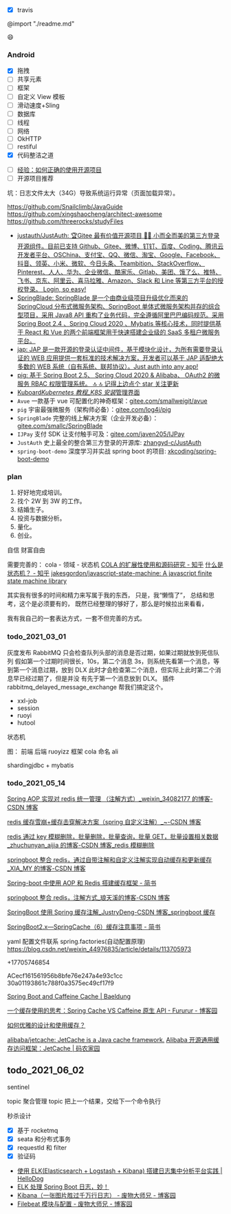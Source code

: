 - [X] travis

@import "./readme.md"

:smile:

### Android

- [x] 拖拽
- [ ] 共享元素
- [ ] 框架
- [ ] 自定义 View 模板
- [ ] 滑动速度+Sling
- [ ] 数据库
- [ ] 线程
- [ ] 网络
- [ ] OkHTTP
- [ ] restiful
- [X] 代码整洁之道

* [ ] [经验：如何正确的使用开源项目](http://www.infoq.com/cn/articles/how-to-correctly-use-the-open-source-project)
* [ ] 开源项目推荐

坑：日志文件太大（34G）导致系统运行异常（页面加载异常）。

https://github.com/Snailclimb/JavaGuide
https://github.com/xingshaocheng/architect-awesome
https://github.com/threerocks/studyFiles

- [justauth/JustAuth: 🏆Gitee 最有价值开源项目 🚀:100: 小而全而美的第三方登录开源组件。目前已支持 Github、Gitee、微博、钉钉、百度、Coding、腾讯云开发者平台、OSChina、支付宝、QQ、微信、淘宝、Google、Facebook、抖音、领英、小米、微软、今日头条、Teambition、StackOverflow、Pinterest、人人、华为、企业微信、酷家乐、Gitlab、美团、饿了么、推特、飞书、京东、阿里云、喜马拉雅、Amazon、Slack 和 Line 等第三方平台的授权登录。 Login, so easy!](https://github.com/justauth/JustAuth)
- [SpringBlade: SpringBlade 是一个由商业级项目升级优化而来的 SpringCloud 分布式微服务架构、SpringBoot 单体式微服务架构并存的综合型项目，采用 Java8 API 重构了业务代码，完全遵循阿里巴巴编码规范。采用 Spring Boot 2.4 、Spring Cloud 2020 、Mybatis 等核心技术，同时提供基于 React 和 Vue 的两个前端框架用于快速搭建企业级的 SaaS 多租户微服务平台。](https://gitee.com/smallc/SpringBlade#https://github.com/chillzhuang/SpringBlade)
- [jap: JAP 是一款开源的登录认证中间件，基于模块化设计，为所有需要登录认证的 WEB 应用提供一套标准的技术解决方案，开发者可以基于 JAP 适配绝大多数的 WEB 系统（自有系统、联邦协议）。Just auth into any app!](https://gitee.com/fujieid/jap#https://gitee.com/smallc/SpringBlade)
- [pig: 基于 Spring Boot 2.5、 Spring Cloud 2020 & Alibaba、 OAuth2 的微服务 RBAC 权限管理系统。 🔝 🔝 记得上边点个 star 关注更新](https://gitee.com/log4j/pig)
- [Kuboard*Kubernetes 教程\_K8S 安装*管理界面](https://kuboard.cn/)
- `Avue` 一款基于 vue 可配置化的神奇框架：[gitee.com/smallweigit/avue](https://gitee.com/smallweigit/avue)
- `pig` 宇宙最强微服务（架构师必备）：[gitee.com/log4j/pig](https://gitee.com/log4j/pig)
- `SpringBlade` 完整的线上解决方案（企业开发必备）：[gitee.com/smallc/SpringBlade](https://gitee.com/smallc/SpringBlade)
- `IJPay` 支付 SDK 让支付触手可及：[gitee.com/javen205/IJPay](https://gitee.com/javen205/IJPay)
- `JustAuth` 史上最全的整合第三方登录的开源库: [zhangyd-c/JustAuth](https://github.com/zhangyd-c/JustAuth)
- `spring-boot-demo` 深度学习并实战 spring boot 的项目: [xkcoding/spring-boot-demo](https://github.com/xkcoding/spring-boot-demo)

### plan

1. 好好地完成培训。
2. 找个 2W 到 3W 的工作。
3. 结婚生子。
4. 投资与数据分析。
5. 量化。
6. 创业。

自信
财富自由

需要完善的：
cola - 领域 - 状态机
[COLA 的扩展性使用和源码研究 - 知乎](https://zhuanlan.zhihu.com/p/143558539)
[什么是状态机？ - 知乎](https://zhuanlan.zhihu.com/p/47434856)
[jakesgordon/javascript-state-machine: A javascript finite state machine library](https://github.com/jakesgordon/javascript-state-machine)

其实我有很多的时间和精力来写属于我的东西，
只是，我“懒惰了”，
总结和思考，这个是必须要有的，
既然已经整理的够好了，那么是时候拉出来看看，

我有我自己的一套表达方式，一套不但完善的方式。

### todo_2021_03_01

灰度发布
RabbitMQ 只会检查队列头部的消息是否过期，如果过期就放到死信队列
假如第一个过期时间很长，10s，第二个消息 3s，则系统先看第一个消息，等 到第一个消息过期，放到 DLX
此时才会检查第二个消息，但实际上此时第二个消息早已经过期了，但是并没 有先于第一个消息放到 DLX。
插件 rabbitmq_delayed_message_exchange 帮我们搞定这个。

- xxl-job
- session
- ruoyi
- hutool

状态机

图：
前端
后端 ruoyizz
框架 cola
命名 ali

shardingjdbc + mybatis

### todo_2021_05_14

[Spring AOP 实现对 redis 统一管理 （注解方式）\_weixin_34082177 的博客-CSDN 博客](https://blog.csdn.net/weixin_34082177/article/details/92688597)

[redis 缓存雪崩+缓存击穿解决方案（spring 自定义注解）\_~-CSDN 博客](https://blog.csdn.net/q975583865/article/details/106911002/)

[redis 通过 key 模糊删除，批量删除，批量查询，批量 GET，批量设置相关数据\_zhuchunyan_aijia 的博客-CSDN 博客\_redis 模糊删除](https://blog.csdn.net/zhuchunyan_aijia/article/details/90611016)

[springboot 整合 redis，通过自带注解和自定义注解实现自动缓存和更新缓存\_XIA_MY 的博客-CSDN 博客](https://blog.csdn.net/XIA_MY/article/details/86714187?utm_medium=distribute.pc_relevant.none-task-blog-2%7Edefault%7EBlogCommendFromMachineLearnPai2%7Edefault-8.control&dist_request_id=1328769.57852.16176082709939639&depth_1-utm_source=distribute.pc_relevant.none-task-blog-2%7Edefault%7EBlogCommendFromMachineLearnPai2%7Edefault-8.control)

[Spring-boot 中使用 AOP 和 Redis 搭建缓存框架 - 简书](https://www.jianshu.com/p/b1d6f0c53362)

[springboot 整合 redis，注解方式\_琅天溪的博客-CSDN 博客](https://blog.csdn.net/qq_28089993/article/details/75226516)

[SpringBoot 使用 Spring 缓存注解\_JustryDeng-CSDN 博客\_springboot 缓存](https://blog.csdn.net/justry_deng/article/details/89283664)

[SpringBoot2.x—SpringCache（6）缓存注意事项 - 简书](https://www.jianshu.com/p/996f0952992b)

yaml 配置文件联系 spring.factories(自动配置原理)
https://blog.csdn.net/weixin_44976835/article/details/113705973

+17705746854

ACecf161561956b8bfe76e247a4e93c1cc
30a01193861c788f0a3575ec49cf17f9

[Spring Boot and Caffeine Cache | Baeldung](https://www.baeldung.com/spring-boot-caffeine-cache)

[一个缓存使用的思考：Spring Cache VS Caffeine 原生 API - Fururur - 博客园](https://www.cnblogs.com/Sinte-Beuve/p/12009885.html)

[如何优雅的设计和使用缓存？](https://juejin.cn/post/6844903665845665805)

[alibaba/jetcache: JetCache is a Java cache framework.](https://github.com/alibaba/jetcache)
[Alibaba 开源通用缓存访问框架：JetCache | 码农家园](https://www.codenong.com/jsf629e46c74d5/)

## todo_2021_06_02

sentinel

topic 聚合管理 topic 把上一个结果，交给下一个命令执行

秒杀设计

- [X] 基于 rocketmq
- [X] seata 和分布式事务
- [X] requestId 和 filter
- [X] 验证码

- [使用 ELK(Elasticsearch + Logstash + Kibana) 搭建日志集中分析平台实践 | HelloDog](https://wsgzao.github.io/post/elk/)
- [ELK 处理 Spring Boot 日志，妙！](https://mp.weixin.qq.com/s/i1qgONtrtaqHo0o0TcRFGA)
- [Kibana（一张图片胜过千万行日志） - 废物大师兄 - 博客园](https://www.cnblogs.com/cjsblog/p/9476813.html)
- [Filebeat 模块与配置 - 废物大师兄 - 博客园](https://www.cnblogs.com/cjsblog/p/9495024.html)
